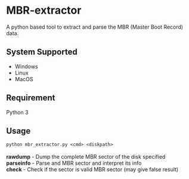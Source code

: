 # MBR-extractor
A python based tool to extract and parse the MBR (Master Boot Record) data.
## System Supported
  * Windows
  * Linux
  * MacOS
## Requirement
Python 3
## Usage
`python mbr_extractor.py <cmd> <diskpath>`
<br/>
<br/>
**rawdump** - Dump the complete MBR sector of the disk specified <br/>
**parseinfo** - Parse and MBR sector and interpret its info<br/>
**check** - Check if the sector is valid MBR sector (may give false result)<br/>
